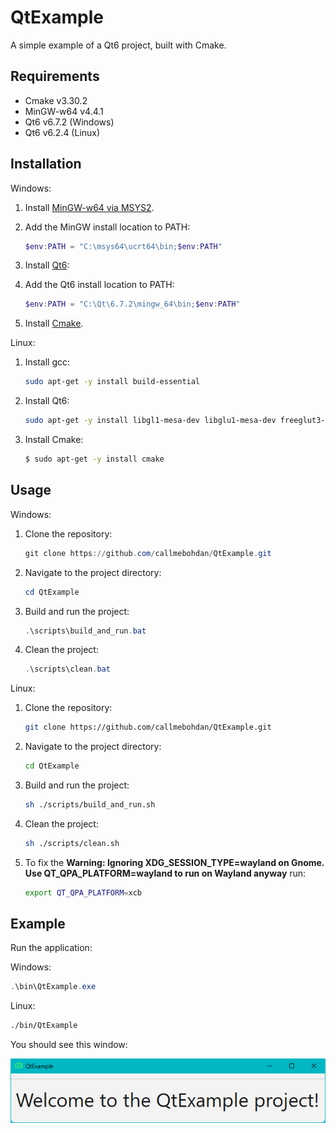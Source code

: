 # QtExample

A simple example of a Qt6 project, built with Cmake.

## Requirements

 - Cmake v3.30.2
 - MinGW-w64 v4.4.1
 - Qt6 v6.7.2 (Windows)
 - Qt6 v6.2.4 (Linux)

## Installation

Windows:

1. Install [MinGW-w64 via MSYS2](https://code.visualstudio.com/docs/cpp/config-mingw).

2. Add the MinGW install location to PATH:

    ```powershell
    $env:PATH = "C:\msys64\ucrt64\bin;$env:PATH"
    ```

3. Install [Qt6](https://doc.qt.io/qt-6/qt-online-installation.html):

4. Add the Qt6 install location to  PATH:

    ```powershell
    $env:PATH = "C:\Qt\6.7.2\mingw_64\bin;$env:PATH"
    ```

5. Install [Cmake](https://cmake.org/download).

Linux:

1. Install gcc:

    ```bash
    sudo apt-get -y install build-essential
    ```

3. Install Qt6:

    ```bash
    sudo apt-get -y install libgl1-mesa-dev libglu1-mesa-dev freeglut3-dev mesa-common-dev qt6-base-dev qt6-base-dev-tools libxcb-cursor0
    ```

5. Install Cmake:

    ```bash
    $ sudo apt-get -y install cmake
    ```

## Usage

Windows:

1. Clone the repository:

    ```powershell
    git clone https://github.com/callmebohdan/QtExample.git
    ```

2. Navigate to the project directory:

    ```powershell
    cd QtExample
    ```

3. Build and run the project:

    ```powershell
    .\scripts\build_and_run.bat
    ```

4. Clean the project:

    ```powershell
    .\scripts\clean.bat
    ```

Linux:

1. Clone the repository:

    ```bash
    git clone https://github.com/callmebohdan/QtExample.git
    ```

2. Navigate to the project directory:

    ```bash
    cd QtExample
    ```

3. Build and run the project:

    ```bash
    sh ./scripts/build_and_run.sh
    ```

4. Clean the project:

    ```bash
    sh ./scripts/clean.sh
    ```

5. To fix the **Warning: Ignoring XDG_SESSION_TYPE=wayland on Gnome. Use QT_QPA_PLATFORM=wayland to run on Wayland anyway** run:

    ```bash
    export QT_QPA_PLATFORM=xcb
    ```

## Example

Run the application:

Windows:

```powershell
.\bin\QtExample.exe
```

Linux:

```bash
./bin/QtExample
```

You should see this window:

![QtExample](assets/QtExample.png)
